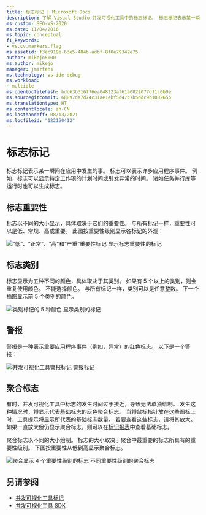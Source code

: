 ```yaml
---
title: 标志标记 | Microsoft Docs
description: 了解 Visual Studio 并发可视化工具中的标志标记。 标志标记表示某一瞬间在应用中发生的事。
ms.custom: SEO-VS-2020
ms.date: 11/04/2016
ms.topic: conceptual
f1_keywords:
- vs.cv.markers.flag
ms.assetid: f3ec919e-63e5-484b-adbf-8f0e79342e75
author: mikejo5000
ms.author: mikejo
manager: jmartens
ms.technology: vs-ide-debug
ms.workload:
- multiple
ms.openlocfilehash: bdc63b316f76ea048223af61a0822077d11c0b9e
ms.sourcegitcommit: 68897da7d74c31ae1ebf5d47c7b5ddc9b108265b
ms.translationtype: HT
ms.contentlocale: zh-CN
ms.lasthandoff: 08/13/2021
ms.locfileid: "122150412"
---
```

# <a name="flag-markers"></a>标志标记
标志标记表示某一瞬间在应用中发生的事。 标志可以表示许多应用程序事件。 例如，标志可以显示特定工作项的计划时间或引发异常的时间。 诸如任务并行库等运行时也可以生成标志。

## <a name="flag-importance"></a>标志重要性
 标志以不同的大小显示，具体取决于它们的重要性。 与所有标记一样，重要性可以是低、常规、高或重要。  此图按重要性级别显示各标记的外观：

 ![“低”、“正常”、“高”和“严重”重要性标记](../profiling/media/cvmarkerimportance.png "CVMarkerImportance") 显示标志重要性的标记

## <a name="flag-category"></a>标志类别
 标志显示为五种不同的颜色，具体取决于其类别。 如果有 5 个以上的类别，则会重复使用颜色。 不能选择颜色。 与所有标记一样，类别可以是任意整数。 下一个插图显示前 5 个类别的颜色。

 ![类别标记的 5 种颜色](../profiling/media/cvmarkercategory.png "CVMarkerCategory") 显示类别的标记

## <a name="alerts"></a>警报
 警报是一种表示重要应用程序事件（例如，异常）的红色标志。  以下是一个警报：

 ![并发可视化工具警报标记](../profiling/media/cvmarkeralert.png "CVMarkerAlert") 警报标记

## <a name="aggregation-flags"></a>聚合标志
 有时，并发可视化工具中标志的发生时间过于接近，导致无法单独绘制。 发生这种情况时，将显示代表基础标志的灰色聚合标志。 当将鼠标指针放在这些图标上时，工具提示将显示所代表的基础标志数量。 若要查看这些标志，请将其放大。 如果一直放大但仍显示聚合标志，则可以在[标记报表](../profiling/markers-report.md)中查看基础标志。

 聚合标志以不同的大小绘制。 标志的大小取决于聚合中最重要的标志所具有的重要性级别。 下图按重要性从低到高显示聚合标志。

 ![聚合显示 4 个重要性级别的标志](../profiling/media/cvmarkeraggregate.png "CVMarkerAggregate") 不同重要性级别的聚合标志

## <a name="see-also"></a>另请参阅
- [并发可视化工具标记](../profiling/concurrency-visualizer-markers.md)
- [并发可视化工具 SDK](../profiling/concurrency-visualizer-sdk.md)